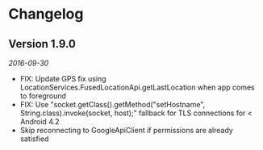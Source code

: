 Changelog
==========================

## Version 1.9.0

_2016-09-30_

 *  FIX: Update GPS fix using LocationServices.FusedLocationApi.getLastLocation when app comes to foreground
 *  FIX: Use "socket.getClass().getMethod("setHostname", String.class).invoke(socket, host);" fallback for TLS connections for < Android 4.2
 *  Skip reconnecting to GoogleApiClient if permissions are already satisfied

